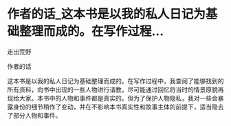 # 作者的话_这本书是以我的私人日记为基础整理而成的。在写作过程...

走出荒野

作者的话

这本书是以我的私人日记为基础整理而成的。在写作过程中，我查阅了能够找到的所有资料，向书中出现的一些人物进行请教，尽可能通过回忆将当时的情景原貌再现给大家。本书中的人物和事件都是真实的。但为了保护人物隐私，我对一些会暴露身份的细节稍作了变动，并在不影响本书真实性和故事主体的前提下，适当隐去了部分人物和事件。